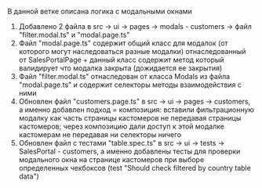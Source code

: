 В данной ветке описана логика с модальными окнами
1. Добавлено 2 файла в src -> ui -> pages -> modals - customers -> файл "filter.modal.ts" и "modal.page.ts"
2. Файл "modal.page.ts" содержит общий класс для модалок (от которого могут наследоваться разные модалки) отнаследованный от SalesPortalPage + данный класс содержит метод который валидирует что модалка закрыта (дожидается ее закрытия)
3. Файл "filter.modal.ts" отнаследован от класса Modals из файла "modal.page.ts" и содержит селекторы  методы взаимодействия с ними
4. Обновлен файл "customers.page.ts" в src -> ui -> pages -> customers, а именно добавлен подход = композиция: вставили фильтрационную модалку как часть страницы кастомеров не передавая страницы кастомеров; через композицию дали доступ к этой модалке кастомерам не передавая ни селекторы ничего
5. Обновлен файл с тестами "table.spec.ts" в src -> ui -> tests -> SalesPortal - customers, а именно добавлены тесты для проверки модального окна на странице кастомеров при выборе определенных чекбоксов (test "Should check filtered by country table data")
